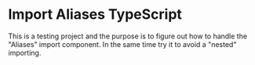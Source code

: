 # Import Aliases TypeScript
This is a testing project and the purpose is to figure out how to handle the "Aliases" import component. In the same time try it to avoid a "nested" importing. 

